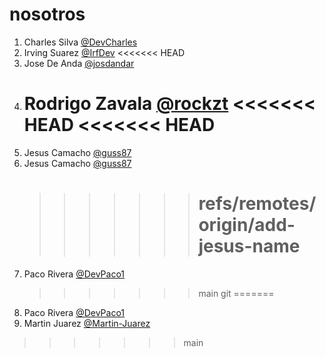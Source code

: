 # nosotros

1. Charles Silva [@DevCharles](https://github.com/devCharles)
2. Irving Suarez [@IrfDev](https://github.com/IrfDev)
   <<<<<<< HEAD
3. Jose De Anda [@josdandar](https://github.com/Josdandar)
4. Rodrigo Zavala [@rockzt](https://github.com/rockzt)
<<<<<<< HEAD
   <<<<<<< HEAD
   =======
5. Jesus Camacho [@guss87](https://github.com/guss87)
6. Jesus Camacho [@guss87](https://github.com/guss87)
   > > > > > > > # refs/remotes/origin/add-jesus-name
7. Paco Rivera [@DevPaco1](https://github.com/DevPaco1)
   > > > > > > > main
   > > > > > > > git
=======
5. Paco Rivera [@DevPaco1](https://github.com/DevPaco1)
6. Martin Juarez [@Martin-Juarez](https://github.com/Martin-Juarez)
>>>>>>> main

